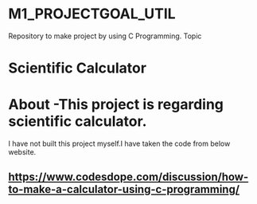 # M1_PROJECTGOAL_UTIL
Repository to make  project by using  C Programming.
Topic 
# Scientific Calculator 
# About -This project is regarding scientific calculator. 
I have not built this project myself.I have taken the code from below website.
## https://www.codesdope.com/discussion/how-to-make-a-calculator-using-c-programming/
